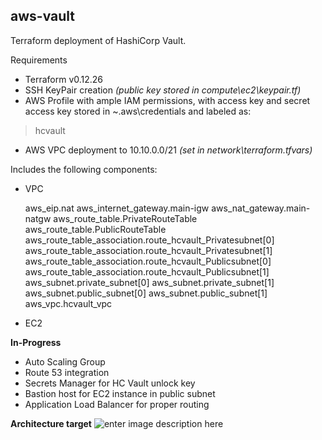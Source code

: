 ## aws-vault
Terraform deployment of HashiCorp Vault. 

Requirements

 - Terraform v0.12.26
 - SSH KeyPair creation *(public key stored in compute\ec2\keypair.tf)*
 - AWS Profile with ample IAM permissions, with access key and secret access key stored in ~\.aws\credentials and labeled as:

> hcvault
- AWS VPC deployment to 10.10.0.0/21 *(set in network\terraform.tfvars)*

Includes the following components:

 - VPC

    aws_eip.nat
    aws_internet_gateway.main-igw
    aws_nat_gateway.main-natgw
    aws_route_table.PrivateRouteTable
    aws_route_table.PublicRouteTable
    aws_route_table_association.route_hcvault_Privatesubnet[0]
    aws_route_table_association.route_hcvault_Privatesubnet[1]
    aws_route_table_association.route_hcvault_Publicsubnet[0]
    aws_route_table_association.route_hcvault_Publicsubnet[1]
    aws_subnet.private_subnet[0]
    aws_subnet.private_subnet[1]
    aws_subnet.public_subnet[0]
    aws_subnet.public_subnet[1]
    aws_vpc.hcvault_vpc
- EC2

**In-Progress**

 - Auto Scaling Group
 - Route 53 integration
 - Secrets Manager for HC Vault unlock key
 - Bastion host for EC2 instance in public subnet
 - Application Load Balancer for proper routing

**Architecture target**
![enter image description here](https://d1.awsstatic.com/partner-network/QuickStart/datasheets/hashicorp-vault-on-aws-architecture.c47a3bf846dc964bb4464471a764b26f1b0d9639.png)